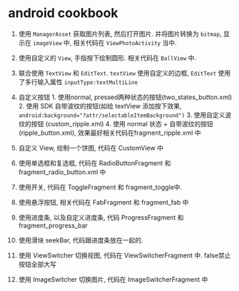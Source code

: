 # android cookbook

  1. 使用 `ManagerAsset` 获取图片列表, 然后打开图片. 并将图片转换为 `bitmap`, 显示在 `imageView` 中, 相关代码在 `ViewPhotoActivity` 当中.

  2. 使用自定义的 `View`, 手指按下绘制圆形. 相关代码在 `BallView` 中.

  3. 联合使用 `TextView` 和 `EditText`. `textView` 使用自定义的边框, `EditText` 使用了多行输入属性 `inputType:textMultiLine`

  4. 自定义按钮
    1. 使用normal, pressed两种状态的按钮(two_states_button.xml)
    2. 使用 SDK 自带波纹的按钮(如给 textView 添加按下效果, `android:background="?attr/selectableItemBackground")`
    3. 使用自定义波纹的按钮 (custom_ripple.xml)
    4. 使用 normal 状态 + 自带波纹的按钮(ripple_button.xml), 效果最好相关代码在fragment_ripple.xml 中

  5. 自定义 View, 绘制一个饼图, 代码在 CustomView 中

  6. 使用单选框和复选框, 代码在 RadioButtonFragment 和 fragment_radio_button.xml 中

  7. 使用开关, 代码在 ToggleFragment 和 fragment_toggle中.
 
  8. 使用悬浮按钮, 相关代码在 FabFragment 和 fragment_fab 中

  9. 使用进度条, 以及自定义进度条, 代码 ProgressFragment 和 fragment_progress_bar 

  10. 使用滑块 seekBar, 代码跟进度条放在一起的.

  11. 使用 ViewSwitcher 切换视图, 代码在 ViewSwitcherFragment 中. <item name="android:textAllCaps">false</item>禁止按钮全部大写
    
  12. 使用 ImageSwitcher 切换图片, 代码在 ImageSwitcherFragment 中